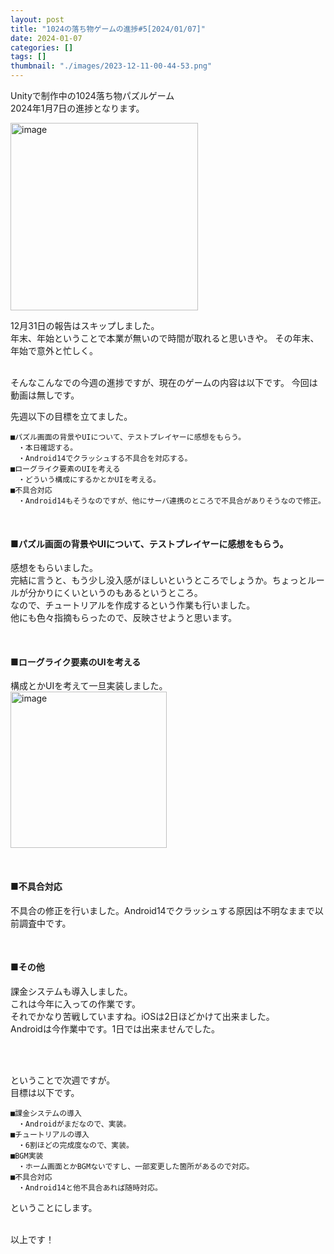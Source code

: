 ```yaml
---
layout: post
title: "1024の落ち物ゲームの進捗#5[2024/01/07]"
date: 2024-01-07
categories: []
tags: []
thumbnail: "./images/2023-12-11-00-44-53.png"
---
```


Unityで制作中の1024落ち物パズルゲーム  
2024年1月7日の進捗となります。  
  

<img src="{{ './images/2023-12-11-00-44-53.png' }}" alt="image" width="300" class="center-image"/>
  
12月31日の報告はスキップしました。  
年末、年始ということで本業が無いので時間が取れると思いきや。
その年末、年始で意外と忙しく。  


  
<br>
そんなこんなでの今週の進捗ですが、現在のゲームの内容は以下です。    
今回は動画は無しです。  
  
<br>
  

先週以下の目標を立てました。  　
```
■パズル画面の背景やUIについて、テストプレイヤーに感想をもらう。  
　・本日確認する。
　・Android14でクラッシュする不具合を対応する。
■ローグライク要素のUIを考える
　・どういう構成にするかとかUIを考える。
■不具合対応
　・Android14もそうなのですが、他にサーバ連携のところで不具合がありそうなので修正。
```
<br>
  
#### ■パズル画面の背景やUIについて、テストプレイヤーに感想をもらう。  
感想をもらいました。  
完結に言うと、もう少し没入感がほしいというところでしょうか。ちょっとルールが分かりにくいというのもあるというところ。  
なので、チュートリアルを作成するという作業も行いました。  
他にも色々指摘もらったので、反映させようと思います。  
  
<br>

#### ■ローグライク要素のUIを考える  
構成とかUIを考えて一旦実装しました。  
<img src="{{ './images/2024-01-08-15-35-48.png' }}" alt="image" width="250" class="center-image"/>

<br>

#### ■不具合対応  
不具合の修正を行いました。Android14でクラッシュする原因は不明なままで以前調査中です。  

<br>

#### ■その他  
課金システムも導入しました。  
これは今年に入っての作業です。  
それでかなり苦戦していますね。iOSは2日ほどかけて出来ました。  
Androidは今作業中です。1日では出来ませんでした。  
  
<br>
  

  
  
<br>
  
ということで次週ですが。  
目標は以下です。  
```
■課金システムの導入  
　・Androidがまだなので、実装。
■チュートリアルの導入
　・6割ほどの完成度なので、実装。
■BGM実装
　・ホーム画面とかBGMないですし、一部変更した箇所があるので対応。
■不具合対応
　・Android14と他不具合あれば随時対応。
```
ということにします。  
  
  
<br>
以上です！  
  
